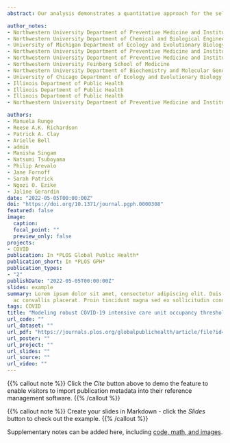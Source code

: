 ```yaml
---
abstract: Our analysis demonstrates a quantitative approach for the selection of ICU occupancy thresholds that considers parameter uncertainty and compares relevant mitigation and transmission scenarios. An appropriate threshold will depend on the location, number of ICU beds available for COVID-19, available mitigation options, feasible mitigation strengths, and tolerated durations of intensified mitigation.

author_notes:
- Northwestern University Department of Preventive Medicine and Institute for Global Health
- Northwestern University Department of Chemical and Biological Engineering
- University of Michigan Department of Ecology and Evolutionary Biology
- Northwestern University Department of Preventive Medicine and Institute for Global Health
- Northwestern University Department of Preventive Medicine and Institute for Global Health
- Northwestern University Feinberg School of Medicine
- Northwestern University Department of Biochemistry and Molecular Genetics,
- University of Chicago Department of Ecology and Evolutionary Biology
- Illinois Department of Public Health
- Illinois Department of Public Health
- Illinois Department of Public Health
- Northwestern University Department of Preventive Medicine and Institute for Global Health

authors:
- Manuela Runge
- Reese A.K. Richardson
- Patrick A. Clay
- Arielle Bell
- admin
- Manisha Singam
- Natsumi Tsuboyama
- Philip Arevalo
- Jane Fornoff
- Sarah Patrick 
- Ngozi O. Ezike 
- Jaline Gerardin
date: "2022-05-05T00:00:00Z"
doi: "https://doi.org/10.1371/journal.pgph.0000308"
featured: false
image:
  caption: 
  focal_point: ""
  preview_only: false
projects:
- COVID
publication: In *PLOS Global Public Health*
publication_short: In *PLOS GPH*
publication_types:
- "2"
publishDate: "2022-05-05T00:00:00Z"
slides: example
summary: Lorem ipsum dolor sit amet, consectetur adipiscing elit. Duis posuere tellus
  ac convallis placerat. Proin tincidunt magna sed ex sollicitudin condimentum.
tags: COVID
title: "Modeling robust COVID-19 intensive care unit occupancy thresholds for imposing mitigation to prevent exceeding capacities"
url_code: ""
url_dataset: ""
url_pdf: "https://journals.plos.org/globalpublichealth/article/file?id=10.1371/journal.pgph.0000308&type=printable"
url_poster: ""
url_project: ""
url_slides: ""
url_source: ""
url_video: ""
---
```


{{% callout note %}}
Click the _Cite_ button above to demo the feature to enable visitors to import publication metadata into their reference management software.
{{% /callout %}}

{{% callout note %}}
Create your slides in Markdown - click the _Slides_ button to check out the example.
{{% /callout %}}

Supplementary notes can be added here, including [code, math, and images](https://wowchemy.com/docs/writing-markdown-latex/).
